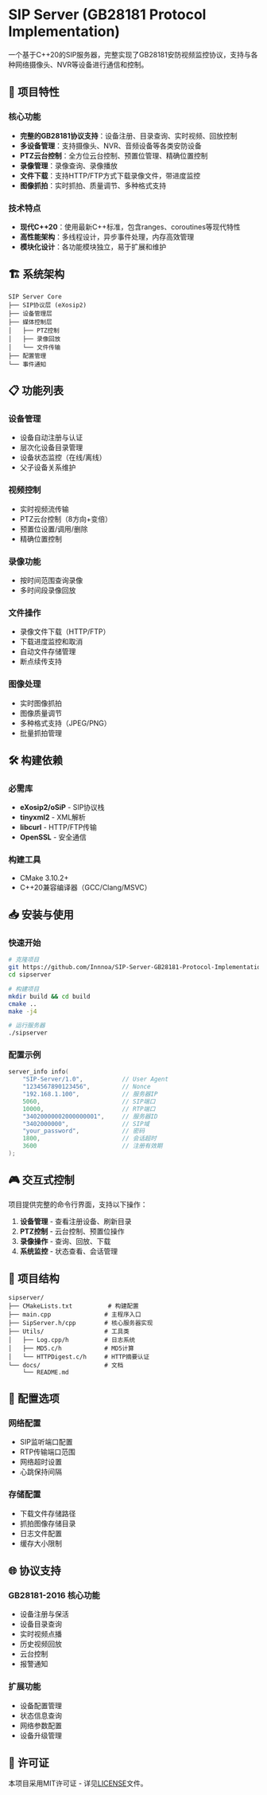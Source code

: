 # SIP Server (GB28181 Protocol Implementation)

一个基于C++20的SIP服务器，完整实现了GB28181安防视频监控协议，支持与各种网络摄像头、NVR等设备进行通信和控制。

## 🌟 项目特性

### 核心功能
- **完整的GB28181协议支持**：设备注册、目录查询、实时视频、回放控制
- **多设备管理**：支持摄像头、NVR、音频设备等各类安防设备
- **PTZ云台控制**：全方位云台控制、预置位管理、精确位置控制
- **录像管理**：录像查询、录像播放
- **文件下载**：支持HTTP/FTP方式下载录像文件，带进度监控
- **图像抓拍**：实时抓拍、质量调节、多种格式支持

### 技术特点
- **现代C++20**：使用最新C++标准，包含ranges、coroutines等现代特性
- **高性能架构**：多线程设计，异步事件处理，内存高效管理
- **模块化设计**：各功能模块独立，易于扩展和维护

## 🏗️ 系统架构

```
SIP Server Core
├── SIP协议层 (eXosip2)
├── 设备管理层
├── 媒体控制层
│   ├── PTZ控制
│   ├── 录像回放
│   └── 文件传输
├── 配置管理
└── 事件通知
```

## 📋 功能列表

### 设备管理
- 设备自动注册与认证
- 层次化设备目录管理
- 设备状态监控（在线/离线）
- 父子设备关系维护

### 视频控制
- 实时视频流传输
- PTZ云台控制（8方向+变倍）
- 预置位设置/调用/删除
- 精确位置控制

### 录像功能
- 按时间范围查询录像
- 多时间段录像回放

### 文件操作
- 录像文件下载（HTTP/FTP）
- 下载进度监控和取消
- 自动文件存储管理
- 断点续传支持

### 图像处理
- 实时图像抓拍
- 图像质量调节
- 多种格式支持（JPEG/PNG）
- 批量抓拍管理

## 🛠️ 构建依赖

### 必需库
- **eXosip2/oSiP** - SIP协议栈
- **tinyxml2** - XML解析
- **libcurl** - HTTP/FTP传输
- **OpenSSL** - 安全通信

### 构建工具
- CMake 3.10.2+
- C++20兼容编译器（GCC/Clang/MSVC）

## 📥 安装与使用

### 快速开始
```bash
# 克隆项目
git https://github.com/Innnoa/SIP-Server-GB28181-Protocol-Implementation.git
cd sipserver

# 构建项目
mkdir build && cd build
cmake ..
make -j4

# 运行服务器
./sipserver
```

### 配置示例
```cpp
server_info info(
    "SIP-Server/1.0",           // User Agent
    "1234567890123456",         // Nonce
    "192.168.1.100",            // 服务器IP
    5060,                       // SIP端口
    10000,                      // RTP端口
    "34020000002000000001",     // 服务器ID
    "3402000000",               // SIP域
    "your_password",            // 密码
    1800,                       // 会话超时
    3600                        // 注册有效期
);
```

## 🎮 交互式控制

项目提供完整的命令行界面，支持以下操作：

1. **设备管理** - 查看注册设备、刷新目录
2. **PTZ控制** - 云台控制、预置位操作
3. **录像操作** - 查询、回放、下载
4. **系统监控** - 状态查看、会话管理

## 📁 项目结构

```
sipserver/
├── CMakeLists.txt          # 构建配置
├── main.cpp               # 主程序入口
├── SipServer.h/cpp        # 核心服务器实现
├── Utils/                 # 工具类
│   ├── Log.cpp/h          # 日志系统
│   ├── MD5.c/h            # MD5计算
│   └── HTTPDigest.c/h     # HTTP摘要认证
└── docs/                  # 文档
    └── README.md
```

## 🔧 配置选项

### 网络配置
- SIP监听端口配置
- RTP传输端口范围
- 网络超时设置
- 心跳保持间隔

### 存储配置
- 下载文件存储路径
- 抓拍图像存储目录
- 日志文件配置
- 缓存大小限制

## 🌐 协议支持

### GB28181-2016 核心功能
- 设备注册与保活
- 设备目录查询
- 实时视频点播
- 历史视频回放
- 云台控制
- 报警通知

### 扩展功能
- 设备配置管理
- 状态信息查询
- 网络参数配置
- 设备升级管理

## 📄 许可证

本项目采用MIT许可证 - 详见[LICENSE](LICENSE)文件。
